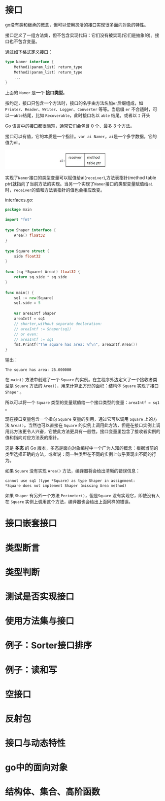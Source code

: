 # 接口
go没有类和继承的概念，但可以使用灵活的接口实现很多面向对象的特性。

接口定义了一组方法集，但不包含实现代码：它们没有被实现(它们是抽象的)。接口也不包含变量。

通过如下格式定义接口：

```go
type Namer interface {
    Method1(param_list) return_type
    Method2(param_list) return_type
    ...
}
```
上面的 `Namer` 是一个 **接口类型**。

按约定，接口只包含一个方法时，接口的名字由方法名加`er`后缀组成，如`Printer`、`Reader`、`Writer`、`Logger`、`Converter` 等等。当后缀 `er` 不合适时，可以一`able`结尾，比如 `Recoverable`，此时接口名以 `able` 结尾，或者以 `I` 开头

Go 语言中的接口都很简短，通常它们会包含 0 个、最多 3 个方法。

接口可以有值，它的本质是一个指针。`var ai Namer`，`ai`是一个多字数据，它的值为nil。

![](image/11.1_fig11.1.jpg)

实现了`Namer`接口的类型变量可以赋值给ai(`receiver`),方法表指针(method table ptr)就指向了当前方法的实现。当另一个实现了`Namer`接口的类型变量赋值给`ai`时，`receiver`的值和方法表指针的值也会相应改变。

[interfaces.go](examples/chapter_10/interfaces.go):

```go
package main
​
import "fmt"
​
type Shaper interface {
    Area() float32
}
​
type Square struct {
    side float32
}
​
func (sq *Square) Area() float32 {
    return sq.side * sq.side
}
​
func main() {
    sq1 := new(Square)
    sq1.side = 5
​
    var areaIntf Shaper
    areaIntf = sq1
    // shorter,without separate declaration:
    // areaIntf := Shaper(sq1)
    // or even:
    // areaIntf := sq1
    fmt.Printf("The square has area: %f\n", areaIntf.Area())
}
```
输出：
```
The square has area: 25.000000
```
在 `main()` 方法中创建了一个 `Square` 的实例。在主程序外边定义了一个接收者类型是 `Square` 方法的 `Area()`，用来计算正方形的面积：结构体 `Square` 实现了接口 `Shaper` 。

所以可以将一个 `Square` 类型的变量赋值给一个接口类型的变量：`areaIntf = sq1` 。

现在接口变量包含一个指向 `Square` 变量的引用，通过它可以调用 `Square` 上的方法 `Area()`。当然也可以直接在 `Square` 的实例上调用此方法，但是在接口实例上调用此方法更令人兴奋，它使此方法更具有一般性。接口变量里包含了接收者实例的值和指向对应方法表的指针。

这是 **多态** 的 Go 版本，多态是面向对象编程中一个广为人知的概念：根据当前的类型选择正确的方法，或者说：同一种类型在不同的实例上似乎表现出不同的行为。

如果 `Square` 没有实现 `Area()` 方法，编译器将会给出清晰的错误信息：

    cannot use sq1 (type *Square) as type Shaper in assignment:
    *Square does not implement Shaper (missing Area method)

如果 `Shaper` 有另外一个方法 `Perimeter()`，但是`Square` 没有实现它，即使没有人在 `Square` 实例上调用这个方法，编译器也会给出上面同样的错误。

# 接口嵌套接口
# 类型断言
# 类型判断
# 测试是否实现接口
# 使用方法集与接口
# 例子：Sorter接口排序
# 例子：读和写
# 空接口
# 反射包
# 接口与动态特性
# go中的面向对象
# 结构体、集合、高阶函数